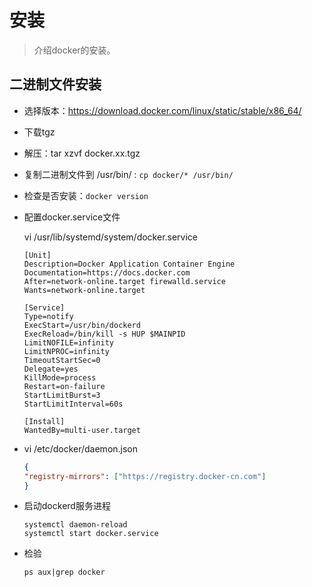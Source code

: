 # 安装

> 介绍docker的安装。

## 二进制文件安装

- 选择版本：https://download.docker.com/linux/static/stable/x86_64/

- 下载tgz
- 解压：tar xzvf docker.xx.tgz
- 复制二进制文件到 /usr/bin/ : `cp docker/* /usr/bin/ `

- 检查是否安装：`docker version`

- 配置docker.service文件

  vi /usr/lib/systemd/system/docker.service

  ```
  [Unit]
  Description=Docker Application Container Engine
  Documentation=https://docs.docker.com
  After=network-online.target firewalld.service
  Wants=network-online.target
   
  [Service]
  Type=notify
  ExecStart=/usr/bin/dockerd
  ExecReload=/bin/kill -s HUP $MAINPID
  LimitNOFILE=infinity
  LimitNPROC=infinity
  TimeoutStartSec=0
  Delegate=yes
  KillMode=process
  Restart=on-failure
  StartLimitBurst=3
  StartLimitInterval=60s
   
  [Install]
  WantedBy=multi-user.target
  ```

- vi /etc/docker/daemon.json

  ```json
  {
  "registry-mirrors": ["https://registry.docker-cn.com"]
  }
  ```

- 启动dockerd服务进程

  ```
  systemctl daemon-reload
  systemctl start docker.service
  ```

- 检验

  ```
  ps aux|grep docker
  ```

  